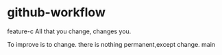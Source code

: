 # github-workflow

feature-c
All that you change, changes you.

To improve is to change.
there is nothing permanent,except change.
main
